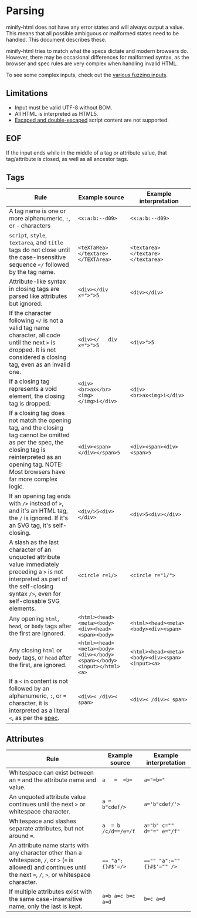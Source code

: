 # Parsing

minify-html does not have any error states and will always output a value. This means that all possible ambiguous or malformed states need to be handled. This document describes these.

minify-html tries to match what the specs dictate and modern browsers do. However, there may be occasional differences for malformed syntax, as the browser and spec rules are very complex when handling invalid HTML.

To see some complex inputs, check out the [various fuzzing inputs](../fuzz/in).

## Limitations

- Input must be valid UTF-8 without BOM.
- All HTML is interpreted as HTML5.
- [Escaped and double-escaped](./Script%20data.md) script content are not supported.

## EOF

If the input ends while in the middle of a tag or attribute value, that tag/attribute is closed, as well as all ancestor tags.

## Tags

|Rule|Example source|Example interpretation|
|---|---|---|
|A tag name is one or more alphanumeric, `:`, or `-` characters|`<x:a:b:--d09>`|`<x:a:b:--d09>`|
|`script`, `style`, `textarea`, and `title` tags do not close until the case-insensitive sequence `</` followed by the tag name.|`<teXTaRea></textare></TEXTArea>`|`<textarea></textare></textarea>`|
|Attribute-like syntax in closing tags are parsed like attributes but ignored.|`<div></div x=">">5`|`<div></div>`|
|If the character following `</` is not a valid tag name character, all code until the next `>` is dropped. It is not considered a closing tag, even as an invalid one.|`<div></   div x=">">5`|`<div>">5`|
|If a closing tag represents a void element, the closing tag is dropped.|`<div><br>ax</br><img></img>i</div>`|`<div><br>ax<img>i</div>`|
|If a closing tag does not match the opening tag, and the closing tag cannot be omitted as per the spec, the closing tag is reinterpreted as an opening tag. NOTE: Most browsers have far more complex logic.|`<div><span></div></span>5`|`<div><span><div><span>5`|
|If an opening tag ends with `/>` instead of `>`, and it's an HTML tag, the `/` is ignored. If it's an SVG tag, it's self-closing.|`<div/>5<div></div>`|`<div>5<div></div>`|
|A slash as the last character of an unquoted attribute value immediately preceding a `>` is not interpreted as part of the self-closing syntax `/>`, even for self-closable SVG elements.|`<circle r=1/>`|`<circle r="1/">`|
|Any opening `html`, `head`, or `body` tags after the first are ignored.|`<html><head><meta><body><div><head><span><body>`|`<html><head><meta><body><div><span>`|
|Any closing `html` or `body` tags, or `head` after the first, are ignored.|`<html><head><meta><body><div></body><span></body><input></html><a>`|`<html><head><meta><body><div><span><input><a>`|
|If a `<` in content is not followed by an alphanumeric, `:`, or `=` character, it is interpreted as a literal `<`, as per the [spec](https://html.spec.whatwg.org/multipage/syntax.html#syntax-tag-name).|`<div>< /div>< span>`|`<div>< /div>< span>`|

## Attributes

|Rule|Example source|Example interpretation|
|---|---|---|
|Whitespace can exist between an `=` and the attribute name and value.|`a   =  =b=`|`a="=b="`|
|An unquoted attribute value continues until the next `>` or whitespace character.|`a = b"cdef/>`|`a='b"cdef/'>`|
|Whitespace and slashes separate attributes, but not around `=`.|`a  = b /c/d==/e=/f`|`a="b" c="" d="=" e="/f"`|
|An attribute name starts with any character other than a whitespace, `/`, or `>` (`=` is allowed) and continues until the next `=`, `/`, `>`, or whitespace character.|`== "a":  {}#$'=/>`|`=="" "a":="" {}#$'="" />`|
|If multiple attributes exist with the same case-insensitive name, only the last is kept.|`a=b a=c b=c a=d`|`b=c a=d`|
